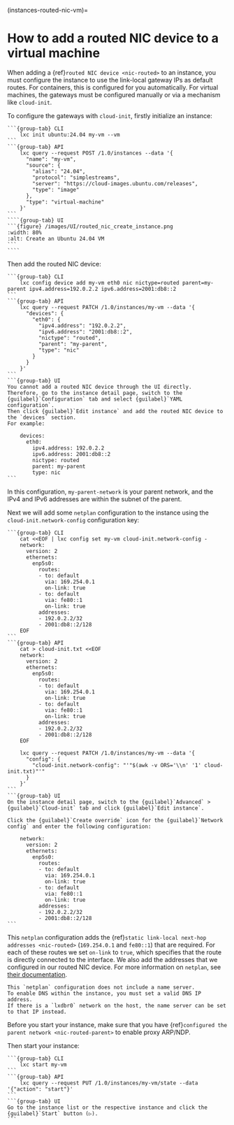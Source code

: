 (instances-routed-nic-vm)=
# How to add a routed NIC device to a virtual machine

When adding a {ref}`routed NIC device <nic-routed>` to an instance, you must configure the instance to use the link-local gateway IPs as default routes.
For containers, this is configured for you automatically.
For virtual machines, the gateways must be configured manually or via a mechanism like `cloud-init`.

To configure the gateways with `cloud-init`, firstly initialize an instance:

`````{tabs}
```{group-tab} CLI
    lxc init ubuntu:24.04 my-vm --vm
```
```{group-tab} API
    lxc query --request POST /1.0/instances --data '{
      "name": "my-vm",
      "source": {
        "alias": "24.04",
        "protocol": "simplestreams",
        "server": "https://cloud-images.ubuntu.com/releases",
        "type": "image"
      },
      "type": "virtual-machine"
    }'
```
````{group-tab} UI
```{figure} /images/UI/routed_nic_create_instance.png
:width: 80%
:alt: Create an Ubuntu 24.04 VM
```
````
`````

Then add the routed NIC device:

````{tabs}
```{group-tab} CLI
    lxc config device add my-vm eth0 nic nictype=routed parent=my-parent ipv4.address=192.0.2.2 ipv6.address=2001:db8::2
```
```{group-tab} API
    lxc query --request PATCH /1.0/instances/my-vm --data '{
      "devices": {
        "eth0": {
          "ipv4.address": "192.0.2.2",
          "ipv6.address": "2001:db8::2",
          "nictype": "routed",
          "parent": "my-parent",
          "type": "nic"
        }
      }
    }'
```
```{group-tab} UI
You cannot add a routed NIC device through the UI directly.
Therefore, go to the instance detail page, switch to the {guilabel}`Configuration` tab and select {guilabel}`YAML configuration`.
Then click {guilabel}`Edit instance` and add the routed NIC device to the `devices` section.
For example:

    devices:
      eth0:
        ipv4.address: 192.0.2.2
        ipv6.address: 2001:db8::2
        nictype: routed
        parent: my-parent
        type: nic
```
````

In this configuration, `my-parent-network` is your parent network, and the IPv4 and IPv6 addresses are within the subnet of the parent.

Next we will add some `netplan` configuration to the instance using the `cloud-init.network-config` configuration key:

````{tabs}
```{group-tab} CLI
    cat <<EOF | lxc config set my-vm cloud-init.network-config -
    network:
      version: 2
      ethernets:
        enp5s0:
          routes:
          - to: default
            via: 169.254.0.1
            on-link: true
          - to: default
            via: fe80::1
            on-link: true
          addresses:
          - 192.0.2.2/32
          - 2001:db8::2/128
    EOF
```
```{group-tab} API
    cat > cloud-init.txt <<EOF
    network:
      version: 2
      ethernets:
        enp5s0:
          routes:
          - to: default
            via: 169.254.0.1
            on-link: true
          - to: default
            via: fe80::1
            on-link: true
          addresses:
          - 192.0.2.2/32
          - 2001:db8::2/128
    EOF

    lxc query --request PATCH /1.0/instances/my-vm --data '{
      "config": {
        "cloud-init.network-config": "'"$(awk -v ORS='\\n' '1' cloud-init.txt)"'"
      }
    }'
```
```{group-tab} UI
On the instance detail page, switch to the {guilabel}`Advanced` > {guilabel}`Cloud-init` tab and click {guilabel}`Edit instance`.

Click the {guilabel}`Create override` icon for the {guilabel}`Network config` and enter the following configuration:

    network:
      version: 2
      ethernets:
        enp5s0:
          routes:
          - to: default
            via: 169.254.0.1
            on-link: true
          - to: default
            via: fe80::1
            on-link: true
          addresses:
          - 192.0.2.2/32
          - 2001:db8::2/128
```
````

This `netplan` configuration adds the {ref}`static link-local next-hop addresses <nic-routed>` (`169.254.0.1` and `fe80::1`) that are required.
For each of these routes we set `on-link` to `true`, which specifies that the route is directly connected to the interface.
We also add the addresses that we configured in our routed NIC device.
For more information on `netplan`, see [their documentation](https://netplan.readthedocs.io/en/latest/).

```{note}
This `netplan` configuration does not include a name server.
To enable DNS within the instance, you must set a valid DNS IP address.
If there is a `lxdbr0` network on the host, the name server can be set to that IP instead.
```

Before you start your instance, make sure that you have {ref}`configured the parent network <nic-routed-parent>` to enable proxy ARP/NDP.

Then start your instance:

````{tabs}
```{group-tab} CLI
    lxc start my-vm
```
```{group-tab} API
    lxc query --request PUT /1.0/instances/my-vm/state --data '{"action": "start"}'
```
```{group-tab} UI
Go to the instance list or the respective instance and click the {guilabel}`Start` button (▷).
```
````
